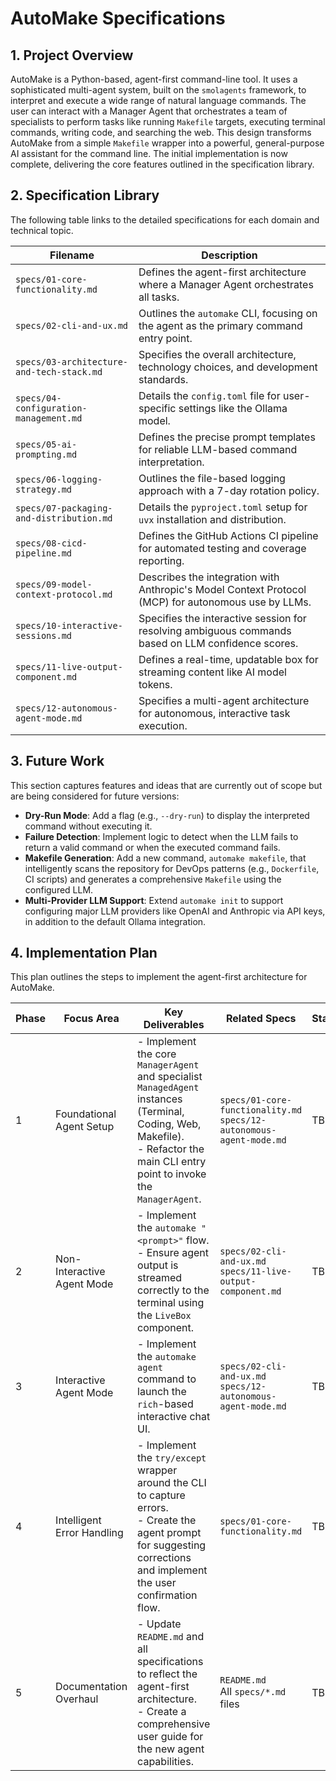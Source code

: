 # AutoMake Specifications

## 1. Project Overview
AutoMake is a Python-based, agent-first command-line tool. It uses a sophisticated multi-agent system, built on the `smolagents` framework, to interpret and execute a wide range of natural language commands. The user can interact with a Manager Agent that orchestrates a team of specialists to perform tasks like running `Makefile` targets, executing terminal commands, writing code, and searching the web. This design transforms AutoMake from a simple `Makefile` wrapper into a powerful, general-purpose AI assistant for the command line. The initial implementation is now complete, delivering the core features outlined in the specification library.

## 2. Specification Library
The following table links to the detailed specifications for each domain and technical topic.

| Filename                                             | Description                                                  |
| ---------------------------------------------------- | ------------------------------------------------------------ |
| `specs/01-core-functionality.md`                     | Defines the agent-first architecture where a Manager Agent orchestrates all tasks. |
| `specs/02-cli-and-ux.md`                             | Outlines the `automake` CLI, focusing on the agent as the primary command entry point. |
| `specs/03-architecture-and-tech-stack.md`            | Specifies the overall architecture, technology choices, and development standards. |
| `specs/04-configuration-management.md`               | Details the `config.toml` file for user-specific settings like the Ollama model. |
| `specs/05-ai-prompting.md`                           | Defines the precise prompt templates for reliable LLM-based command interpretation. |
| `specs/06-logging-strategy.md`                       | Outlines the file-based logging approach with a 7-day rotation policy. |
| `specs/07-packaging-and-distribution.md`             | Details the `pyproject.toml` setup for `uvx` installation and distribution. |
| `specs/08-cicd-pipeline.md`                          | Defines the GitHub Actions CI pipeline for automated testing and coverage reporting. |
| `specs/09-model-context-protocol.md`                 | Describes the integration with Anthropic's Model Context Protocol (MCP) for autonomous use by LLMs. |
| `specs/10-interactive-sessions.md`                   | Specifies the interactive session for resolving ambiguous commands based on LLM confidence scores. |
| `specs/11-live-output-component.md`                  | Defines a real-time, updatable box for streaming content like AI model tokens. |
| `specs/12-autonomous-agent-mode.md`                  | Specifies a multi-agent architecture for autonomous, interactive task execution. |

## 3. Future Work
This section captures features and ideas that are currently out of scope but are being considered for future versions:
- **Dry-Run Mode**: Add a flag (e.g., `--dry-run`) to display the interpreted command without executing it.
- **Failure Detection**: Implement logic to detect when the LLM fails to return a valid command or when the executed command fails.
- **Makefile Generation**: Add a new command, `automake makefile`, that intelligently scans the repository for DevOps patterns (e.g., `Dockerfile`, CI scripts) and generates a comprehensive `Makefile` using the configured LLM.
- **Multi-Provider LLM Support**: Extend `automake init` to support configuring major LLM providers like OpenAI and Anthropic via API keys, in addition to the default Ollama integration.

## 4. Implementation Plan
This plan outlines the steps to implement the agent-first architecture for AutoMake.

| Phase | Focus Area                  | Key Deliverables                                                                                                                                                             | Related Specs                                                                                               | Status |
| ----- | --------------------------- | ---------------------------------------------------------------------------------------------------------------------------------------------------------------------------- | ----------------------------------------------------------------------------------------------------------- | ------ |
| 1     | Foundational Agent Setup    | - Implement the core `ManagerAgent` and specialist `ManagedAgent` instances (Terminal, Coding, Web, Makefile).<br>- Refactor the main CLI entry point to invoke the `ManagerAgent`. | `specs/01-core-functionality.md`<br>`specs/12-autonomous-agent-mode.md`                                    | TBD    |
| 2     | Non-Interactive Agent Mode  | - Implement the `automake "<prompt>"` flow.<br>- Ensure agent output is streamed correctly to the terminal using the `LiveBox` component.                                      | `specs/02-cli-and-ux.md`<br>`specs/11-live-output-component.md`                                            | TBD    |
| 3     | Interactive Agent Mode      | - Implement the `automake agent` command to launch the `rich`-based interactive chat UI.                                                                                     | `specs/02-cli-and-ux.md`<br>`specs/12-autonomous-agent-mode.md`                                            | TBD    |
| 4     | Intelligent Error Handling  | - Implement the `try/except` wrapper around the CLI to capture errors.<br>- Create the agent prompt for suggesting corrections and implement the user confirmation flow.       | `specs/01-core-functionality.md`                                                                            | TBD    |
| 5     | Documentation Overhaul      | - Update `README.md` and all specifications to reflect the agent-first architecture.<br>- Create a comprehensive user guide for the new agent capabilities.                      | `README.md`<br>All `specs/*.md` files                                                                       | TBD    |
